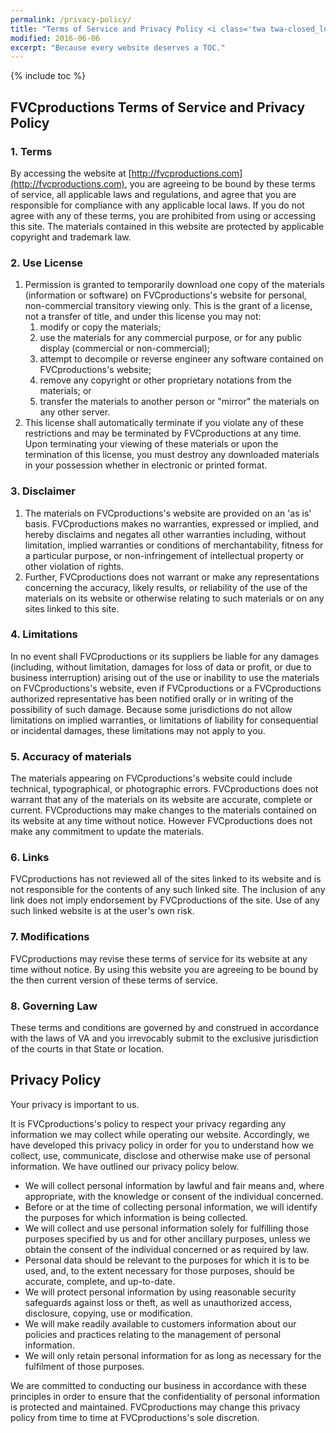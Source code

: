 ```yaml
---
permalink: /privacy-policy/
title: "Terms of Service and Privacy Policy <i class='twa twa-closed_lock_with_key'></i>"
modified: 2016-06-06
excerpt: "Because every website deserves a TOC."
---
```


{% include toc %}

## FVCproductions Terms of Service and Privacy Policy

### 1\. Terms

By accessing the website at [http://fvcproductions.com](http://fvcproductions.com), you are agreeing to be bound by these terms of service, all applicable laws and regulations, and agree that you are responsible for compliance with any applicable local laws. If you do not agree with any of these terms, you are prohibited from using or accessing this site. The materials contained in this website are protected by applicable copyright and trademark law.

### 2\. Use License

1.  Permission is granted to temporarily download one copy of the materials (information or software) on FVCproductions's website for personal, non-commercial transitory viewing only. This is the grant of a license, not a transfer of title, and under this license you may not:
    1.  modify or copy the materials;
    2.  use the materials for any commercial purpose, or for any public display (commercial or non-commercial);
    3.  attempt to decompile or reverse engineer any software contained on FVCproductions's website;
    4.  remove any copyright or other proprietary notations from the materials; or
    5.  transfer the materials to another person or "mirror" the materials on any other server.
2.  This license shall automatically terminate if you violate any of these restrictions and may be terminated by FVCproductions at any time. Upon terminating your viewing of these materials or upon the termination of this license, you must destroy any downloaded materials in your possession whether in electronic or printed format.

### 3\. Disclaimer

1.  The materials on FVCproductions's website are provided on an 'as is' basis. FVCproductions makes no warranties, expressed or implied, and hereby disclaims and negates all other warranties including, without limitation, implied warranties or conditions of merchantability, fitness for a particular purpose, or non-infringement of intellectual property or other violation of rights.
2.  Further, FVCproductions does not warrant or make any representations concerning the accuracy, likely results, or reliability of the use of the materials on its website or otherwise relating to such materials or on any sites linked to this site.

### 4\. Limitations

In no event shall FVCproductions or its suppliers be liable for any damages (including, without limitation, damages for loss of data or profit, or due to business interruption) arising out of the use or inability to use the materials on FVCproductions's website, even if FVCproductions or a FVCproductions authorized representative has been notified orally or in writing of the possibility of such damage. Because some jurisdictions do not allow limitations on implied warranties, or limitations of liability for consequential or incidental damages, these limitations may not apply to you.

### 5\. Accuracy of materials

The materials appearing on FVCproductions's website could include technical, typographical, or photographic errors. FVCproductions does not warrant that any of the materials on its website are accurate, complete or current. FVCproductions may make changes to the materials contained on its website at any time without notice. However FVCproductions does not make any commitment to update the materials.

### 6\. Links

FVCproductions has not reviewed all of the sites linked to its website and is not responsible for the contents of any such linked site. The inclusion of any link does not imply endorsement by FVCproductions of the site. Use of any such linked website is at the user's own risk.

### 7\. Modifications

FVCproductions may revise these terms of service for its website at any time without notice. By using this website you are agreeing to be bound by the then current version of these terms of service.

### 8\. Governing Law

These terms and conditions are governed by and construed in accordance with the laws of VA and you irrevocably submit to the exclusive jurisdiction of the courts in that State or location.

## Privacy Policy

Your privacy is important to us.

It is FVCproductions's policy to respect your privacy regarding any information we may collect while operating our website. Accordingly, we have developed this privacy policy in order for you to understand how we collect, use, communicate, disclose and otherwise make use of personal information. We have outlined our privacy policy below.

*   We will collect personal information by lawful and fair means and, where appropriate, with the knowledge or consent of the individual concerned.
*   Before or at the time of collecting personal information, we will identify the purposes for which information is being collected.
*   We will collect and use personal information solely for fulfilling those purposes specified by us and for other ancillary purposes, unless we obtain the consent of the individual concerned or as required by law.
*   Personal data should be relevant to the purposes for which it is to be used, and, to the extent necessary for those purposes, should be accurate, complete, and up-to-date.
*   We will protect personal information by using reasonable security safeguards against loss or theft, as well as unauthorized access, disclosure, copying, use or modification.
*   We will make readily available to customers information about our policies and practices relating to the management of personal information.
*   We will only retain personal information for as long as necessary for the fulfilment of those purposes.

We are committed to conducting our business in accordance with these principles in order to ensure that the confidentiality of personal information is protected and maintained. FVCproductions may change this privacy policy from time to time at FVCproductions's sole discretion.